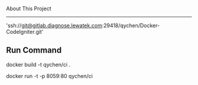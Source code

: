 About This Project

----

'ssh://git@gitlab.diagnose.lewatek.com:29418/qychen/Docker-CodeIgniter.git'

Run Command
----

docker build -t qychen/ci .

docker run -t -p 8059:80  qychen/ci



